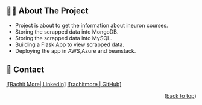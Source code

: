 <div id="top"></div>



<!-- PROJECT LOGO -->
<br />
<div align="center">
  <a href="https://github.com/rachitmore">
  </a>

</div>


<!-- ABOUT -->
## 👨‍💻 About The Project
* Project is about to get the information about ineuron courses.
* Storing the scrapped data into MongoDB.
* Storing the scrapped data into MySQL.
* Building a Flask App to view scrapped data.
* Deploying the app in AWS,Azure and beanstack.



<!-- CONTACT -->
## 📌 Contact
[![Rachit More| LinkedIn]][reach_linkedin]
[![rachitmore | GitHub]][reach_Github]

<p align="right">(<a href="#top">back to top</a>)</p>

<!-- MARKDOWN LINKS  -->

<!-- Tools Used -->
[Visual Studio]: https://code.visualstudio.com/
[postman]: https://www.postman.com/
[git]: https://git-scm.com/
[github]: https://github.com/
[microsoft_azure]: https://azure.microsoft.com/en-in/features/azure-portal/
[python]: https://www.python.org/
[mongodb]: https://www.mongodb.com/
[flask]: https://flask.palletsprojects.com/en/2.1.x/
[BeautifulSoup]:https://www.crummy.com/software/BeautifulSoup

<!--contact-->
[reach_linkedin]: https://linkedin.com/in/rachit-more-30a63418a
[reach_github]: https://github.com/rachitmore

